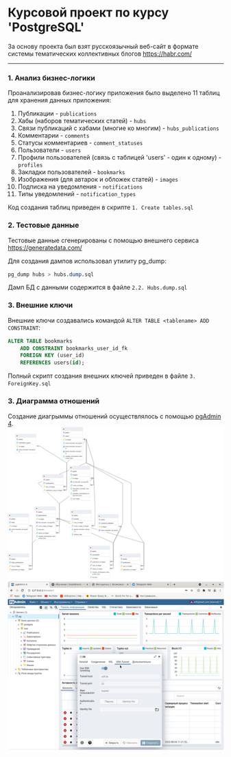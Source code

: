 # Курсовой проект по курсу 'PostgreSQL'

За основу проекта был взят русскоязычный веб-сайт в формате системы тематических коллективных блогов https://habr.com/
***
### 1. Анализ бизнес-логики
Проанализировав бизнес-логику приложения было выделено 11 таблиц для хранения данных приложения:

1. Публикации - `publications`
2. Хабы (наборов тематических статей) - `hubs`
3. Связи публикаций с хабами (многие ко многим) - `hubs_publications` 
4. Комментарии - `comments`
5. Статусы комментариев - `comment_statuses`
6. Пользователи - `users`
7. Профили пользователей (связь с таблицей 'users' - один к одному) - `profiles`
8. Закладки пользователей - `bookmarks`
9. Изображения (для автарок и обложек статей) - `images`
10. Подписка на уведомления - `notifications`
11. Типы уведомлений - `notification_types`

Код создания таблиц приведен в скрипте `1. Create tables.sql`

### 2. Тестовые данные
Тестовые данные сгенерированы с помощью внешнего сервиса https://generatedata.com/

Для создания дампов использовал утилиту pg_dump: 
```sql
pg_dump hubs > hubs.dump.sql
```
Дамп БД с данными содержится в файле `2.2. Hubs.dump.sql`

### 3. Внешние ключи
Внешние ключи создавались командой `ALTER TABLE <tablename> ADD CONSTRAINT`:
```sql
ALTER TABLE bookmarks
    ADD CONSTRAINT bookmarks_user_id_fk
    FOREIGN KEY (user_id)
    REFERENCES users(id);
```
Полный скрипт создания внешних ключей приведен в файле `3. ForeignKey.sql`
### 3. Диаграмма отношений
Создание диагрыммы отношений осуществлялось с помощью [pgAdmin 4](https://www.pgadmin.org/).
![ERD](https://github.com/orlfi/GeekBrains/blob/Postgresql.Project/10.Postgresql/Project/4.%20ERD.png)
![PGAdmin4](https://github.com/orlfi/GeekBrains/blob/Postgresql.Lesson-1/10.Postgresql/Lesson-1/Images/pgadmin.png)